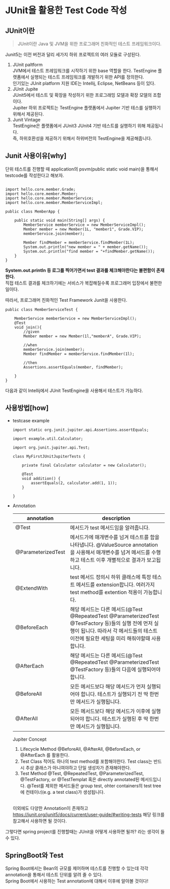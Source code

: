 # JUnit을 활용한 Test Code 작성

## JUnit이란
> JUnit이란 Java 및 JVM을 위한 프로그래머 친화적인 테스트 프레임워크이다.

Junit5는 이전 버전과 달리 세가지 하위 프로젝트의 여러 모듈로 구성된다.

1. JUnit paltform<br>
JVM에서 테스트 프레임워크를 시작하기 위한 base 역할을 한다. TestEngine 플랫폼에서 실행되는 테스트 프레임워크를 개발하기 위한 API를 정의한다.<br>
인기있는 JUnit platform 지원 IDE는 Intellij, Eclipse, NetBeans 등이 있다.
2. JUnit Jupite<br>
JUnit5에서 테스트 및 확장을 작성하기 위한 프로그래밍 모델과 확장 모델의 조합이다.<br>
Jupiter 하위 프로젝트는 TestEngine 플랫폼에서 Jupiter 기반 테스를 실행하기 위해서 제공된다.
3. Junit Vintage<br>
TestEngine은 플랫폼에서 JUnit3 JUnit4 기반 테스트를 실행하기 위해 제공됩니다.<br>
즉, 하위호환성을 제공하기 위해서 하위버전의 TestEngine을 제공해줍니다.

## Junit 사용이유[why]

단위 테스트를 진행할 때 application의 psvm(public static void main)을 통해서 testcode를 작성한다고 해보자.
```

import hello.core.member.Grade;
import hello.core.member.Member;
import hello.core.member.MemberService;
import hello.core.member.MemberServiceImpl;

public class MemberApp {

    public static void main(String[] args) {
        MemberService memberService = new MemberServiceImpl();
        Member member = new Member(1L, "member1", Grade.VIP);
        memberService.join(member);

        Member findMember = memberService.findMember(1L);
        System.out.println("new member = " + member.getName());
        System.out.println("find member = "+findMember.getName());
    }
}
```
**System.out.println 등 로그를 찍어가면서 test 결과를 체크해야한다는 불편함이 존재한다.**<br>
직접 테스트 결과를 체크하기에는 서비스가 복잡해질수록 프로그래머 입장에서 불편한 일이다.

따라서, 프로그래머 친화적인 Test Framework Junit을 사용한다.
```
public class MemberServiceTest {

    MemberService memberService = new MemberServiceImpl();
    @Test
    void join(){
        //given
        Member member = new Member(1l,"memberA", Grade.VIP);

        //when
        memberService.join(member);
        Member findMember = memberService.findMember(1l);

        //then
        Assertions.assertEquals(member, findMember);

    }
}

```
다음과 같이 Intellij에서 JUnit TestEngine을 사용해서 테스트가 가능하다.

## 사용방법[how]

- testcase example
    ~~~
    import static org.junit.jupiter.api.Assertions.assertEquals;

    import example.util.Calculator;

    import org.junit.jupiter.api.Test;

    class MyFirstJUnitJupiterTests {

        private final Calculator calculator = new Calculator();

        @Test
        void addition() {
            assertEquals(2, calculator.add(1, 1));
        }

    }
    ~~~

- Annotation


    |annotation|description|
    |------|------|
    |@Test|메서드가 test 메서드임을 알려줍니다. |
    |@ParameterizedTest| 메서드가에 매개변수를 넘겨 테스트를 함을 나타냅니다. @ValueSource annotation을 사용해서 매개변수를 넘겨 메서드를 수행하고 테스트 이후 개별적으로 결과가 보고됩니다. |
    |@ExtendWith|test 메서드 정의시 하위 클래스에 특정 테스트 메서드를 extension합니다. 여러가지 test method를 extention 적용이 가능합니다.|
    |@BeforeEach|해당 메서드는 다른 메서드(@Test @RepeatedTest @ParameterizedTest @TestFactory 등)들의 실행 전에 먼저 실행이 됩니다. 따라서 각 메서드들의 테스트 이전에 필요한 세팅을 미리 해줘야할때 사용합니다.|
    |@AfterEach|해당 메서드는 다른 메서드(@Test @RepeatedTest @ParameterizedTest @TestFactory 등)들의 다음에 실행되어야 합니다.|
    |@BeforeAll|모든 메서드보다 해당 메서드가 먼저 실행되어야 합니다. 테스트가 실행되기 전 딱 한번만 메서드가 실행됩니다. |
    |@AfterAll|모든 메서드보다 해당 메서드가 이후에 실행되어야 합니다. 테스트가 실행된 후 딱 한번만 메서드가 실행됩니다.|

    Jupiter Concept
    1. Lifecycle Method
    @BeforeAll, @AfterAll, @BeforeEach, or @AfterEach 를 활용한다.
    2. Test Class
    적어도 하나의 test method를 포함해야한다. Test class는 반드시 추상 클래스가 아니여야하고 단일 생성자가 존재해야한다.
    3. Test Method
    @Test, @RepeatedTest, @ParameterizedTest, @TestFactory, or @TestTemplat 혹은 directly annotated된 메서드입니다. @Test를 제외한 메서드들은 group test, ohter containers의 test tree에 컨테이너(e.g. a test class)가 생성됩니다.
    <br>

    이외에도 다양한 Annotation이 존재하고 https://junit.org/junit5/docs/current/user-guide/#writing-tests 해당 링크를 참고해서 사용하면 될 것이다.

그렇다면 spring project를 진행할때는 JUnit을 어떻게 사용하면 될까? 라는 생각이 들 수 있다.

## SpringBoot와 Test

Spring Boot에서는 Bean의 규모를 제어하며 테스트를 진행할 수 있는데 각각 annotation을 통해서 테스트 단위를 알려 줄 수 있다.<br>
Spring Boot에서 사용하는 Test annotation에 대해서 이후에 알아볼 것이다!
